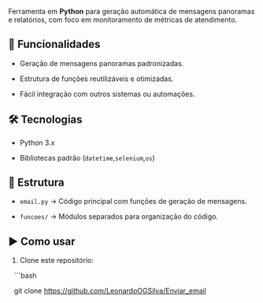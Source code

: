 Ferramenta em **Python** para geração automática de mensagens panoramas e relatórios, com foco em monitoramento de métricas de atendimento.



## 🚀 Funcionalidades

- Geração de mensagens panoramas padronizadas.

- Estrutura de funções reutilizáveis e otimizadas.

- Fácil integração com outros sistemas ou automações.



## 🛠 Tecnologias

- Python 3.x

- Bibliotecas padrão (`datetime`,`selenium`,`os`)



## 📂 Estrutura

- `email.py` → Código principal com funções de geração de mensagens.

- `funcoes/` → Módulos separados para organização do código.



## ▶️ Como usar

1. Clone este repositório:

   ```bash

   git clone https://github.com/LeonardoOGSilva/Enviar_email
